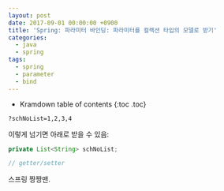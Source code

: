 ```yaml
---
layout: post
date: 2017-09-01 00:00:00 +0900
title: 'Spring: 파라미터 바인딩: 파라미터를 컬렉션 타입의 모델로 받기'
categories:
  - java
  - spring
tags:
  - spring
  - parameter
  - bind
---
```


* Kramdown table of contents
{:toc .toc}

```
?schNoList=1,2,3,4
```

이렇게 넘기면 아래로 받을 수 있음:

```java
private List<String> schNoList;

// getter/setter
```

스프링 짱짱맨.

